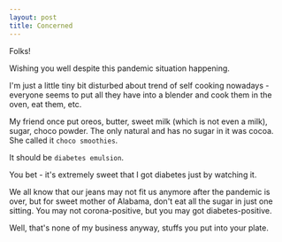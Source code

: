 ```yaml
---
layout: post
title: Concerned
--- 
```


Folks!

Wishing you well despite this pandemic situation happening.

I'm just a little tiny bit disturbed about trend of self cooking nowadays - everyone seems to put all they have into a blender and cook them in the oven, eat them, etc.

My friend once put oreos, butter, sweet milk (which is not even a milk), sugar, choco powder. The only natural and has no sugar in it was cocoa. She called it `choco smoothies`.

It should be `diabetes emulsion`.

You bet - it's extremely sweet that I got diabetes just by watching it.

We all know that our jeans may not fit us anymore after the pandemic is over, but for sweet mother of Alabama, don't eat all the sugar in just one sitting. You may not corona-positive, but you may got diabetes-positive.

Well, that's none of my business anyway, stuffs you put into your plate.

